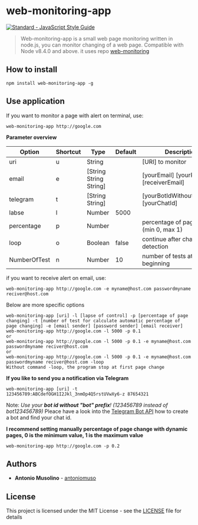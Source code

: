 # web-monitoring-app

[![Standard - JavaScript Style Guide](https://cdn.rawgit.com/feross/standard/master/badge.svg)](https://github.com/feross/standard) 

> Web-monitoring-app is a small web page monitoring written in node.js, you can monitor changing of a web page. Compatible with Node v8.4.0 and above. it uses repo [web-monitoring](https://github.com/antoniomuso/web-monitoring)



## How to install
`npm install web-monitoring-app -g`
## Use application
If you want to monitor a page with alert on terminal, use:
```
web-monitoring-app http://google.com
```
**Parameter overview**

| Option       | Shortcut | Type                   | Default | Description                                | Optional |
|--------------|----------|------------------------|---------|--------------------------------------------|----------|
| uri          | u        | String                 |         | [URI] to monitor                           | no       |
| email        | e        | [String String String] |         | [yourEmail] [yourPassword] [receiverEmail] | yes      |
| telegram     | t        | [String String]        |         | [yourBotIdWithoutBotPrefix] [yourChatId]   | yes      |
| labse        | l        | Number                 | 5000    |                                            | yes      |
| percentage   | p        | Number                 |         | percentage of page change (min 0, max 1)   | yes      |
| loop         | o        | Boolean                | false   | continue after change detection            | yes      |
| NumberOfTest | n        | Number                 | 10      | number of tests at the beginning           | yes      |

if you want to receive alert on email, use:
```
web-monitoring-app http://google.com -e myname@host.com passwordmyname reciver@host.com
```
Below are more specific options
```
web-monitoring-app [uri] -l [lapse of control] -p [percentage of page changing] -t [number of test for calculate automatic percentage of page changing] -e [email sender] [password sender] [email receiver]
web-monitoring-app http://google.com -l 5000 -p 0.1
or 
web-monitoring-app http://google.com -l 5000 -p 0.1 -e myname@host.com passwordmyname reciver@host.com
or
web-monitoring-app http://google.com -l 5000 -p 0.1 -e myname@host.com passwordmyname reciver@host.com -loop
Without command -loop, the program stop at first page change
```
**If you like to send you a notification via Telegram**
```
web-monitoring-app [uri] -t 123456789:ABCdefOGH1I2Jkl_3nmOp4Q5rstUVwXy6-z 87654321
```
Note: _Use your **bot id without "bot" prefix**! (123456789 instead of bot123456789)_
Pleace have a look into the [Telegram Bot API](https://core.telegram.org/api#bot-api) how to create a bot and find your chat id.

**I recommend setting manually percentage of page change with dynamic pages, 0 is the minimum value, 1 is the maximum value**
```
web-monitoring-app http://google.com -p 0.2
```
## Authors

* **Antonio Musolino** - [antoniomuso](https://github.com/antoniomuso)



## License

This project is licensed under the MIT License - see the [LICENSE](LICENSE) file for details

